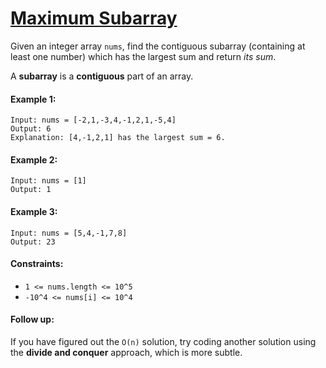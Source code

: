 # [Maximum Subarray](https://leetcode.com/explore/interview/card/top-interview-questions-easy/97/dynamic-programming/566/)
Given an integer array `nums`, find the contiguous subarray (containing at least one number) which has the largest sum and return *its sum*.  
  
A **subarray** is a **contiguous** part of an array.

#### Example 1:
```
Input: nums = [-2,1,-3,4,-1,2,1,-5,4]
Output: 6
Explanation: [4,-1,2,1] has the largest sum = 6.
```

#### Example 2:
```
Input: nums = [1]
Output: 1
```

#### Example 3:
```
Input: nums = [5,4,-1,7,8]
Output: 23
```

#### Constraints:
- `1 <= nums.length <= 10^5`
- `-10^4 <= nums[i] <= 10^4`

#### Follow up:
If you have figured out the `O(n)` solution, try coding another solution using the **divide and conquer** approach, which is more subtle.
